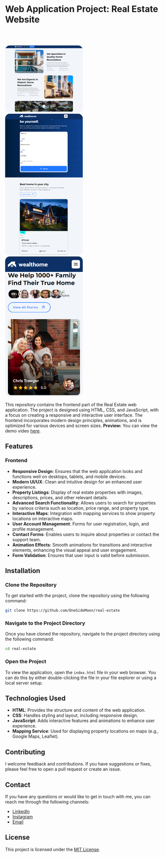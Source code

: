 # Web Application Project: Real Estate Website
<br><br>

<img src="./preview/real-estate-2.png" style="width: 50%; border-radius: 15px;" alt="Big Screen Previw">
<img src="./preview/real-estate.png" style="width: 50%; border-radius: 15px;" alt="Tablet Screen Previw">
<img src="./preview/real-estate-3.png" style="width: 50%; border-radius: 15px;" alt="Mobile Screen Previw">


This repository contains the frontend part of the Real Estate web application. The project is designed using HTML, CSS, and JavaScript, with a focus on creating a responsive and interactive user interface. The frontend incorporates modern design principles, animations, and is optimized for various devices and screen sizes.
**Preview:** You can view the demo video [here](https://drive.google.com/file/d/1NUXMqW8WnlLCqMCNpUNWmWJZXLRS1AJe/view?usp=sharing).

## Features

### Frontend

- **Responsive Design**: Ensures that the web application looks and functions well on desktops, tablets, and mobile devices.
- **Modern UI/UX**: Clean and intuitive design for an enhanced user experience.
- **Property Listings**: Display of real estate properties with images, descriptions, prices, and other relevant details.
- **Advanced Search Functionality**: Allows users to search for properties by various criteria such as location, price range, and property type.
- **Interactive Maps**: Integration with mapping services to show property locations on interactive maps.
- **User Account Management**: Forms for user registration, login, and profile management.
- **Contact Forms**: Enables users to inquire about properties or contact the support team.
- **Animation Effects**: Smooth animations for transitions and interactive elements, enhancing the visual appeal and user engagement.
- **Form Validation**: Ensures that user input is valid before submission.

## Installation

### Clone the Repository

To get started with the project, clone the repository using the following command:

```bash
git clone https://github.com/OneSideMoon/real-estate
```

### Navigate to the Project Directory

Once you have cloned the repository, navigate to the project directory using the following command:

```bash
cd real-estate
```

### Open the Project

To view the application, open the `index.html` file in your web browser. You can do this by either double-clicking the file in your file explorer or using a local server setup.

## Technologies Used

- **HTML**: Provides the structure and content of the web application.
- **CSS**: Handles styling and layout, including responsive design.
- **JavaScript**: Adds interactive features and animations to enhance user experience.
- **Mapping Service**: Used for displaying property locations on maps (e.g., Google Maps, Leaflet).

## Contributing

I welcome feedback and contributions. If you have suggestions or fixes, please feel free to open a pull request or create an issue.


## Contact

If you have any questions or would like to get in touch with me, you can reach me through the following channels:
- [LinkedIn](https://www.linkedin.com/in/muhammet-batuhan-sahin-965b81216/)
- [Instagram](https://www.instagram.com/one.side.moon/)
- [Email](mailto:batuhansahin9040@gmail.com)


## License

This project is licensed under the [MIT License](https://github.com/OneSideMoon/frontend-mentor-challenge/blob/main/LICENSE).

